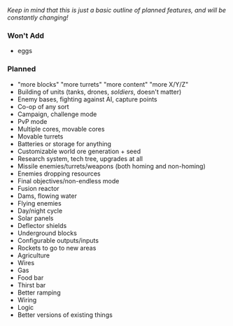 _Keep in mind that this is just a basic outline of planned features, and will be constantly changing!_

### Won't Add
 - eggs

### Planned

- "more blocks" "more turrets" "more content" "more X/Y/Z"
- Building of units (tanks, drones, _soldiers_, doesn't matter)
- Enemy bases, fighting against AI, capture points
- Co-op of any sort
- Campaign, challenge mode
- PvP mode
- Multiple cores, movable cores
- Movable turrets
- Batteries or storage for anything
- Customizable world ore generation + seed
- Research system, tech tree, upgrades at all
- Missile enemies/turrets/weapons (both homing and non-homing)
- Enemies dropping resources
- Final objectives/non-endless mode
- Fusion reactor
- Dams, flowing water
- Flying enemies
- Day/night cycle
- Solar panels
- Deflector shields
- Underground blocks
- Configurable outputs/inputs
- Rockets to go to new areas
- Agriculture
- Wires
- Gas
- Food bar
- Thirst bar
- Better ramping
- Wiring
- Logic
- Better versions of existing things
